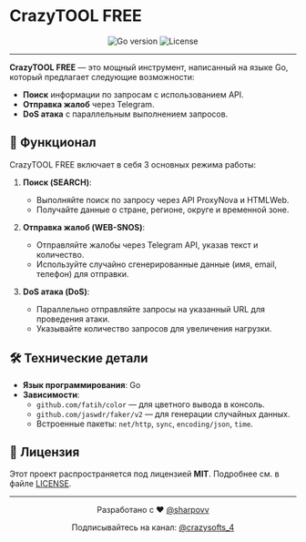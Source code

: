 # CrazyTOOL FREE

<div align="center">
  <img src="https://img.shields.io/badge/Go-1.16+-blue" alt="Go version">
  <img src="https://img.shields.io/badge/License-MIT-green" alt="License">
</div>

---

**CrazyTOOL FREE** — это мощный инструмент, написанный на языке Go, который предлагает следующие возможности:

- **Поиск** информации по запросам с использованием API.
- **Отправка жалоб** через Telegram.
- **DoS атака** с параллельным выполнением запросов.

## 🚀 Функционал

CrazyTOOL FREE включает в себя 3 основных режима работы:

1. **Поиск (SEARCH)**:
   - Выполняйте поиск по запросу через API ProxyNova и HTMLWeb.
   - Получайте данные о стране, регионе, округе и временной зоне.

2. **Отправка жалоб (WEB-SNOS)**:
   - Отправляйте жалобы через Telegram API, указав текст и количество.
   - Используйте случайно сгенерированные данные (имя, email, телефон) для отправки.

3. **DoS атака (DoS)**:
   - Параллельно отправляйте запросы на указанный URL для проведения атаки.
   - Указывайте количество запросов для увеличения нагрузки.

## 🛠️ Технические детали

- **Язык программирования**: Go
- **Зависимости**:
  - `github.com/fatih/color` — для цветного вывода в консоль.
  - `github.com/jaswdr/faker/v2` — для генерации случайных данных.
  - Встроенные пакеты: `net/http`, `sync`, `encoding/json`, `time`.

## 📄 Лицензия

Этот проект распространяется под лицензией **MIT**. Подробнее см. в файле [LICENSE](LICENSE).

---

<div align="center">
  <p>Разработано с ❤️ <a href="https://t.me/sharpovv">@sharpovv</a></p>
  <p>Подписывайтесь на канал: <a href="https://t.me/crazysofts_4">@crazysofts_4</a></p>
</div>
